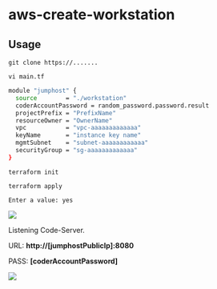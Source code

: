 # aws-create-workstation

## Usage 

```git clone https://....... ```

```vi main.tf```

```bash
module "jumphost" {
  source        = "./workstation"
  coderAccountPassword = random_password.password.result
  projectPrefix = "PrefixName"
  resourceOwner = "OwnerName"
  vpc           = "vpc-aaaaaaaaaaaaa"
  keyName       = "instance key name"
  mgmtSubnet    = "subnet-aaaaaaaaaaaa"
  securityGroup = "sg-aaaaaaaaaaaaa"
}
```
 
```terraform init```

```terraform apply```

```Enter a value: yes```

![](./images/02.png)

Listening Code-Server.

URL:  **http://[jumphostPublicIp]:8080**

PASS: **[coderAccountPassword]**

![](./images/01.png)
